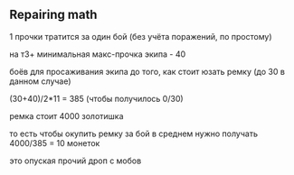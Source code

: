 Repairing math
---

1 прочки тратится за один бой (без учёта поражений, по простому)

на т3+ минимальная макс-прочка экипа - 40

боёв для просаживания экипа до того, как стоит юзать ремку (до 30 в данном случае)

(30+40)/2*11 = 385 (чтобы получилось 0/30)

ремка стоит 4000 золотишка

то есть чтобы окупить ремку за бой в среднем нужно получать 4000/385 = 10 монеток

это опуская прочий дроп с мобов
